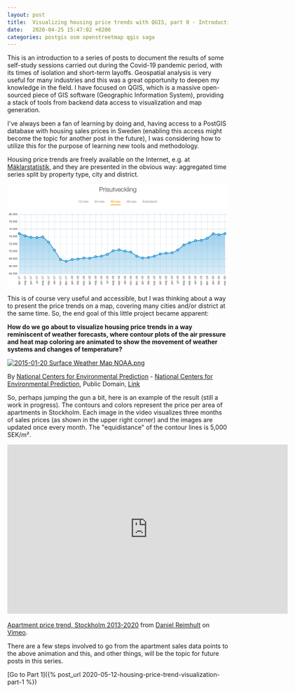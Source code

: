 ```yaml
---
layout: post
title:  Visualizing housing price trends with QGIS, part 0 - Introduction
date:   2020-04-25 15:47:02 +0200
categories: postgis osm openstreetmap qgis saga
---
```

This is an introduction to a series of posts to document the results of some self-study sessions carried out during the Covid-19 pandemic period, with its times of isolation and short-term layoffs. Geospatial analysis is very useful for many industries and this was a great opportunity to deepen my knowledge in the field. I have focused on QGIS, which is a massive open-sourced piece of GIS software (Geographic Information System), providing a stack of tools from backend data access to visualization and map generation.

I've always been a fan of learning by doing and, having access to a PostGIS database with housing sales prices in Sweden (enabling this access might become the topic for another post in the future), I was considering how to utilize this for the purpose of learning new tools and methodology.

Housing price trends are freely available on the Internet, e.g. at [Mäklarstatistik](https://www.maklarstatistik.se/), and they are presented in the obvious way: aggregated time series split by property type, city and district.

[![Mäklarstatistik example](/images/maklarstatistik.png "Mäklarstatistik example")](/images/maklarstatistik.png)

This is of course very useful and accessible, but I was thinking about a way to present the price trends on a map, covering many cities and/or district at the same time. So, the end goal of this little project became apparent:

**How do we go about to visualize housing price trends in a way reminiscent of weather forecasts, where contour plots of the air pressure and heat map coloring are animated to show the movement of weather systems and changes of temperature?**

<p><a href="https://commons.wikimedia.org/wiki/File:2015-01-20_Surface_Weather_Map_NOAA.png#/media/File:2015-01-20_Surface_Weather_Map_NOAA.png"><img src="https://upload.wikimedia.org/wikipedia/commons/3/3f/2015-01-20_Surface_Weather_Map_NOAA.png" alt="2015-01-20 Surface Weather Map NOAA.png"></a><br><figcaption>By <a href="https://en.wikipedia.org/wiki/National_Centers_for_Environmental_Prediction" class="extiw" title="w:National Centers for Environmental Prediction">National Centers for Environmental Prediction</a> - <a rel="nofollow" class="external text" href="https://www.wpc.ncep.noaa.gov/dailywxmap/index.html">National Centers for Environmental Prediction</a>, Public Domain, <a href="https://commons.wikimedia.org/w/index.php?curid=38139297">Link</a></figcaption></p>

So, perhaps jumping the gun a bit, here is an example of the result (still a work in progress). The contours and colors represent the price per area of apartments in Stockholm. Each image in the video visualizes three months of sales prices (as shown in the upper right corner) and the images are updated once every month. The "equidistance" of the contour lines is 5,000 SEK/m².

<iframe src="https://player.vimeo.com/video/410120629" width="640" height="386" frameborder="0" allow="autoplay; fullscreen" allowfullscreen></iframe>
<p><figcaption><a href="https://vimeo.com/410120629">Apartment price trend, Stockholm 2013-2020</a> from <a href="https://vimeo.com/user113431800">Daniel Reimhult</a> on <a href="https://vimeo.com">Vimeo</a>.</figcaption></p>

There are a few steps involved to go from the apartment sales data points to the above animation and this, and other things, will be the topic for future posts in this series.

[Go to Part 1]({% post_url 2020-05-12-housing-price-trend-visualization-part-1 %})
